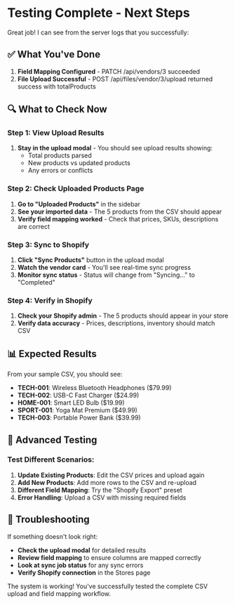 # Testing Complete - Next Steps

Great job! I can see from the server logs that you successfully:

## ✅ What You've Done
1. **Field Mapping Configured** - PATCH /api/vendors/3 succeeded
2. **File Upload Successful** - POST /api/files/vendor/3/upload returned success with totalProducts

## 🔍 What to Check Now

### Step 1: View Upload Results
1. **Stay in the upload modal** - You should see upload results showing:
   - Total products parsed
   - New products vs updated products
   - Any errors or conflicts

### Step 2: Check Uploaded Products Page
1. **Go to "Uploaded Products"** in the sidebar
2. **See your imported data** - The 5 products from the CSV should appear
3. **Verify field mapping worked** - Check that prices, SKUs, descriptions are correct

### Step 3: Sync to Shopify
1. **Click "Sync Products"** button in the upload modal
2. **Watch the vendor card** - You'll see real-time sync progress
3. **Monitor sync status** - Status will change from "Syncing..." to "Completed"

### Step 4: Verify in Shopify
1. **Check your Shopify admin** - The 5 products should appear in your store
2. **Verify data accuracy** - Prices, descriptions, inventory should match CSV

## 📊 Expected Results

From your sample CSV, you should see:
- **TECH-001**: Wireless Bluetooth Headphones ($79.99)
- **TECH-002**: USB-C Fast Charger ($24.99)
- **HOME-001**: Smart LED Bulb ($19.99)
- **SPORT-001**: Yoga Mat Premium ($49.99)
- **TECH-003**: Portable Power Bank ($39.99)

## 🚀 Advanced Testing

### Test Different Scenarios:
1. **Update Existing Products**: Edit the CSV prices and upload again
2. **Add New Products**: Add more rows to the CSV and re-upload
3. **Different Field Mapping**: Try the "Shopify Export" preset
4. **Error Handling**: Upload a CSV with missing required fields

## 🔧 Troubleshooting

If something doesn't look right:
- **Check the upload modal** for detailed results
- **Review field mapping** to ensure columns are mapped correctly
- **Look at sync job status** for any sync errors
- **Verify Shopify connection** in the Stores page

The system is working! You've successfully tested the complete CSV upload and field mapping workflow.